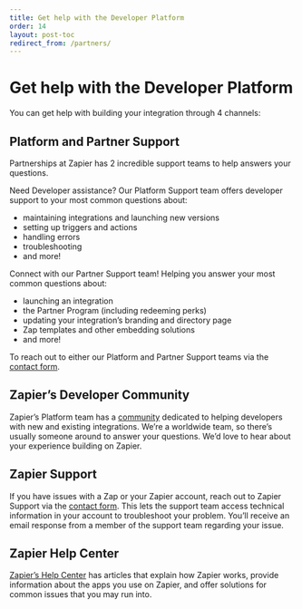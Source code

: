 ```yaml
---
title: Get help with the Developer Platform
order: 14
layout: post-toc
redirect_from: /partners/
---
```


# Get help with the Developer Platform

You can get help with building your integration through 4 channels:

## Platform and Partner Support

Partnerships at Zapier has 2 incredible support teams to help answers your questions. 

Need Developer assistance? Our Platform Support team offers developer support to your most common questions about:

* maintaining integrations and launching new versions
* setting up triggers and actions
* handling errors
* troubleshooting
* and more!

Connect with our Partner Support team! Helping you answer your most common questions about:

* launching an integration
* the Partner Program (including redeeming perks)
* updating your integration’s branding and directory page
* Zap templates and other embedding solutions
* and more!

To reach out to either our Platform and Partner Support teams via the [contact form](https://developer.zapier.com/contact).

## Zapier’s Developer Community

Zapier’s Platform team has a [community](https://community.zapier.com/developer-discussion-13) dedicated to helping developers with new and existing integrations. We’re a worldwide team, so there’s usually someone around to answer your questions. We’d love to hear about your experience building on Zapier.

## Zapier Support

If you have issues with a Zap or your Zapier account, reach out to Zapier Support via the [contact form](https://zapier.com/app/contact-us). This lets the support team access technical information in your account to troubleshoot your problem. You’ll receive an email response from a member of the support team regarding your issue.

## Zapier Help Center

[Zapier’s Help Center](https://zapier.com/help) has articles that explain how Zapier works, provide information about the apps you use on Zapier, and offer solutions for common issues that you may run into.


